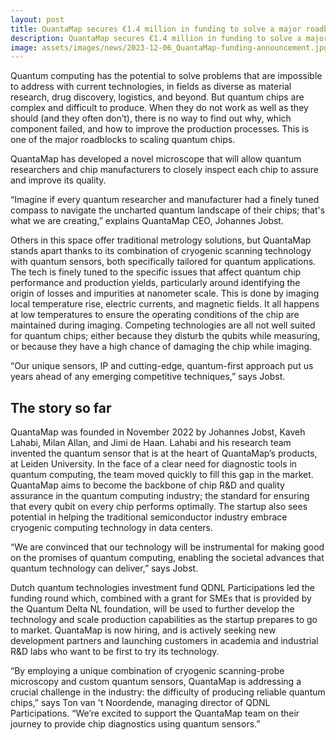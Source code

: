 ```yaml
---
layout: post
title: QuantaMap secures €1.4 million in funding to solve a major roadblock in the quantum revolution
description: QuantaMap secures €1.4 million in funding to solve a major roadblock in the quantum revolution 
image: assets/images/news/2023-12-06_QuantaMap-funding-announcement.jpg
---
```


Quantum computing has the potential to solve problems that are impossible to address with current technologies, in fields as diverse as material research, drug discovery, logistics, and beyond. 
But quantum chips are complex and difficult to produce. When they do not work as well as they should (and they often don’t), there is no way to find out why, which component failed, and how to improve the production processes. This is one of the major roadblocks to scaling quantum chips. 

QuantaMap has developed a novel microscope that will allow quantum researchers and chip manufacturers to closely inspect each chip to assure and improve its quality. 

“Imagine if every quantum researcher and manufacturer had a finely tuned compass to navigate the uncharted quantum landscape of their chips; that's what we are creating,” explains QuantaMap CEO, Johannes Jobst.

Others in this space offer traditional metrology solutions, but QuantaMap stands apart thanks to its combination of cryogenic scanning technology with quantum sensors, both specifically tailored for quantum applications. 
The tech is finely tuned to the specific issues that affect quantum chip performance and production yields, particularly around identifying the origin of losses and impurities at  nanometer scale. This is done by imaging local temperature rise, electric currents, and magnetic fields. It all happens at low temperatures to ensure the operating conditions of the chip are maintained during imaging.
Competing technologies are all not well suited for quantum chips; either because they disturb the qubits while measuring, or because they have a high chance of damaging the chip while imaging.

“Our unique sensors, IP and cutting-edge, quantum-first approach put us years ahead of any emerging competitive techniques,” says Jobst.

## The story so far

QuantaMap was founded in November 2022 by Johannes Jobst, Kaveh Lahabi, Milan Allan, and Jimi de Haan.
Lahabi and his research team invented the quantum sensor that is at the heart of QuantaMap’s products, at Leiden University. In the face of a clear need for diagnostic tools in quantum computing, the team moved quickly to fill this gap in the market. 
QuantaMap aims to become the backbone of chip R&D and quality assurance in the quantum computing industry; the standard for ensuring that every qubit on every chip performs optimally. The startup also sees potential in helping the traditional semiconductor industry embrace cryogenic computing technology in data centers.

“We are convinced that our technology will be instrumental for making good on the promises of quantum computing, enabling the societal advances that quantum technology can deliver,” says Jobst.

Dutch quantum technologies investment fund QDNL Participations led the funding round which, combined with a grant for SMEs that is provided by the Quantum Delta NL foundation, will be used to further develop the technology and scale production capabilities as the startup prepares to go to market. 
QuantaMap is now hiring, and is actively seeking new development partners and launching customers in academia and industrial R&D labs who want to be first to try its technology.

“By employing a unique combination of cryogenic scanning-probe microscopy and custom quantum sensors, QuantaMap is addressing a crucial challenge in the industry: the difficulty of producing reliable quantum chips,” says Ton van 't Noordende, managing director of QDNL Participations. 
 “We’re excited to support the QuantaMap team on their journey to provide chip diagnostics using quantum sensors.”

